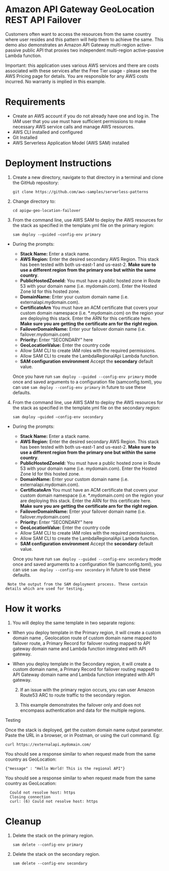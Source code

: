 # Amazon API  Gateway GeoLocation REST API Failover

Customers often want to access the resources from the same country where user resides and this pattern will help them to achieve the same. This demo also demonstrates an Amazon API Gateway multi-region active-passive public API that proxies two independent multi-region active-passive Lambda function. 

Important: this application uses various AWS services and there are costs associated with these services after the Free Tier usage - please see the AWS Pricing page for details. You are responsible for any AWS costs incurred. No warranty is implied in this example.

# Requirements

* Create an AWS account if you do not already have one and log in. The IAM user that you use must have sufficient permissions to make necessary AWS service calls and manage AWS resources.
* AWS CLI installed and configured
* Git Installed
* AWS Serverless Application Model (AWS SAM) installed


# Deployment Instructions

1. Create a new directory, navigate to that directory in a terminal and clone the GitHub repository:

   ```
   git clone https://github.com/aws-samples/serverless-patterns
   ```


2. Change directory to:

    ```
    cd apigw-geo-location-failover
    ```

3. From the command line, use AWS SAM to deploy the AWS resources for the stack as specified in the template.yml file on the primary region:

    ```
    sam deploy -—guided —config-env primary
    ```

 - During the prompts:

   * **Stack Name:** Enter a stack name.
   * **AWS Region:** Enter the desired secondary AWS Region. This stack has been tested with both us-east-1 and us-east-2. **Make sure to use a different region from the primary one but within the same country**.
   * **PublicHostedZoneId:** You must have a public hosted zone in Route 53 with your domain name (i.e. mydomain.com). Enter the Hosted Zone Id for this hosted zone.
   * **DomainName:** Enter your custom domain name (i.e. externalapi.mydomain.com).
   * **CertificateArn** You must have an ACM certificate that covers your custom domain namespace (i.e. *.mydomain.com) on the region your are deploying this stack. Enter the ARN for      this certificate here. **Make sure you are getting the certificate arn for the right region**.
   * **FailoverDomainName:** Enter your failover domain name (i.e. failover.mydomain.com)
   * **Priority:** Enter “SECONDARY” here
   * **GeoLocationValue:** Enter the country code 
   * Allow SAM CLI to create IAM roles with the required permissions.
   * Allow SAM CLI to create the LambdaRegionalApi Lambda function.
   * **SAM configuration environment** Accept the **secondary** default value.

    Once you have run `sam deploy --guided --config-env primary` mode once and saved arguments to a configuration file (samconfig.toml), you can use `sam deploy --config-env primary` in future to use these defaults.


4. From the command line, use AWS SAM to deploy the AWS resources for the stack as specified in the template.yml file on the secondary region:

    ```
    sam deploy —guided —config-env secondary
    ```

 - During the prompts:

    * **Stack Name:** Enter a stack name.
    * **AWS Region:** Enter the desired secondary AWS Region. This stack has been tested with both us-east-1 and us-east-2. **Make sure to use a different region from the primary one but within the same country**.
    * **PublicHostedZoneId:** You must have a public hosted zone in Route 53 with your domain name (i.e. mydomain.com). Enter the Hosted Zone Id for this hosted zone.
    * **DomainName:** Enter your custom domain name (i.e. externalapi.mydomain.com).
    * **CertificateArn** You must have an ACM certificate that covers your custom domain namespace (i.e. *.mydomain.com) on the region your are deploying this stack. Enter the ARN for      this certificate here. **Make sure you are getting the certificate arn for the right region**.
    * **FailoverDomainName:** Enter your failover domain name (i.e. failover.mydomain.com)
    * **Priority:** Enter “SECONDARY” here
    * **GeoLocationValue:** Enter the country code 
    * Allow SAM CLI to create IAM roles with the required permissions.
    * Allow SAM CLI to create the LambdaRegionalApi Lambda function.
    * **SAM configuration environment** Accept the **secondary** default value.

    Once you have run `sam deploy --guided --config-env secondary` mode once and saved arguments to a configuration file (samconfig.toml), you can use `sam deploy --config-env secondary` in future to use these defaults.

```
 Note the output from the SAM deployment process. These contain details which are used for testing.
```

# How it works

1. You will deploy the same template in two separate regions:

-  When you deploy template in the Primary region, it will create a custom domain name , Geolocation route of custom    domain name mapped to failover route, a Primary Record for failover routing mapped to API gateway domain name and Lambda function integrated with API gateway.
- When you deploy template in the Secondary region, it will create a custom domain name,  a Primary Record for failover routing mapped to API Gateway domain name and Lambda function integrated with API gateway.


    2. If an issue with the primary region occurs, you can user Amazon Route53 ARC to route traffic to the secondary region.
    
    3. This example demonstrates the failover only and does not encompass authentication and data for the multiple regions.

Testing

Once the stack is deployed, get the custom domain name output parameter.
Paste the URL in a browser, or in Postman, or using the curl command.
Eg: 

```
curl https://externalapi.mydomain.com/
```

You should see a response similar to when request made from the same country as GeoLocation:

```
{"message" : "Hello World! This is the regional API"}
```

You should see a response similar to when request made from the same country as GeoLocation:

```
  Could not resolve host: https
  Closing connection
  curl: (6) Could not resolve host: https
```



# Cleanup

1. Delete the stack on the primary region.

    ```
    sam delete --config-env primary
    ```

2. Delete the stack on the secondary region.

    ```
    sam delete --config-env secondary
    ```
